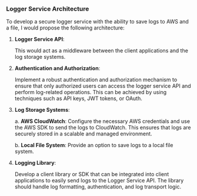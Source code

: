 ### Logger Service Architecture

To develop a secure logger service with the ability to save logs to AWS and a file, I would propose the following architecture:

1. **Logger Service API**:

   This would act as a middleware between the client applications and the log storage systems.

2. **Authentication and Authorization**:

   Implement a robust authentication and authorization mechanism to ensure that only authorized users can access the logger service API and perform log-related operations. This can be achieved by using techniques such as API keys, JWT tokens, or OAuth.

3. **Log Storage Systems**:

   a. **AWS CloudWatch**:
      Configure the necessary AWS credentials and use the AWS SDK to send the logs to CloudWatch. This ensures that logs are securely stored in a scalable and managed environment.

   b. **Local File System**:
      Provide an option to save logs to a local file system.

4. **Logging Library**:

   Develop a client library or SDK that can be integrated into client applications to easily send logs to the Logger Service API. The library should handle log formatting, authentication, and log transport logic.
